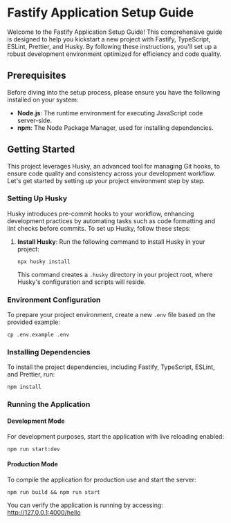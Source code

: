 # Fastify Application Setup Guide

Welcome to the Fastify Application Setup Guide! This comprehensive guide is designed to help you kickstart a new project with Fastify, TypeScript, ESLint, Prettier, and Husky. By following these instructions, you'll set up a robust development environment optimized for efficiency and code quality.

## Prerequisites

Before diving into the setup process, please ensure you have the following installed on your system:
- **Node.js**: The runtime environment for executing JavaScript code server-side.
- **npm**: The Node Package Manager, used for installing dependencies.

## Getting Started

This project leverages Husky, an advanced tool for managing Git hooks, to ensure code quality and consistency across your development workflow. Let's get started by setting up your project environment step by step.

### Setting Up Husky

Husky introduces pre-commit hooks to your workflow, enhancing development practices by automating tasks such as code formatting and lint checks before commits. To set up Husky, follow these steps:

1. **Install Husky**: Run the following command to install Husky in your project:
    ```shell
    npx husky install
    ```
   This command creates a `.husky` directory in your project root, where Husky's configuration and scripts will reside.

### Environment Configuration

To prepare your project environment, create a new `.env` file based on the provided example:

```shell
cp .env.example .env
````

### Installing Dependencies

To install the project dependencies, including Fastify, TypeScript, ESLint, and Prettier, run:

```
npm install
```

### Running the Application

#### Development Mode
For development purposes, start the application with live reloading enabled:
```
npm run start:dev
```

#### Production Mode
To compile the application for production use and start the server:
```
npm run build && npm run start
```

You can verify the application is running by accessing: http://127.0.0.1:4000/hello

